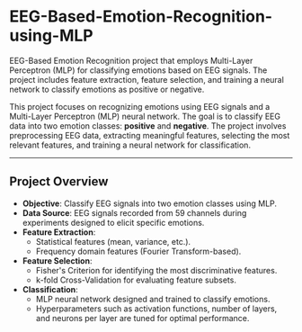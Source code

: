 # EEG-Based-Emotion-Recognition-using-MLP
EEG-Based Emotion Recognition project that employs Multi-Layer Perceptron (MLP) for classifying emotions based on EEG signals. The project includes feature extraction, feature selection, and training a neural network to classify emotions as positive or negative.

This project focuses on recognizing emotions using EEG signals and a Multi-Layer Perceptron (MLP) neural network. The goal is to classify EEG data into two emotion classes: **positive** and **negative**. The project involves preprocessing EEG data, extracting meaningful features, selecting the most relevant features, and training a neural network for classification.

---

## **Project Overview**
- **Objective**: Classify EEG signals into two emotion classes using MLP.
- **Data Source**: EEG signals recorded from 59 channels during experiments designed to elicit specific emotions.
- **Feature Extraction**:
  - Statistical features (mean, variance, etc.).
  - Frequency domain features (Fourier Transform-based).
- **Feature Selection**:
  - Fisher's Criterion for identifying the most discriminative features.
  - k-fold Cross-Validation for evaluating feature subsets.
- **Classification**:
  - MLP neural network designed and trained to classify emotions.
  - Hyperparameters such as activation functions, number of layers, and neurons per layer are tuned for optimal performance.

